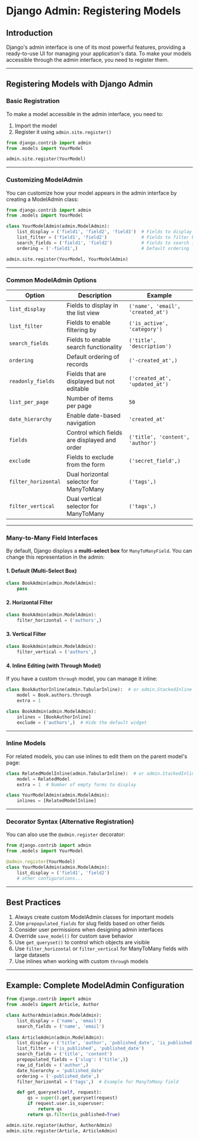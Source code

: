# Django Admin: Registering Models

## Introduction

Django's admin interface is one of its most powerful features, providing a ready-to-use UI for managing your application's data.
To make your models accessible through the admin interface, you need to register them.

---

## Registering Models with Django Admin

### Basic Registration

To make a model accessible in the admin interface, you need to:

1. Import the model
2. Register it using `admin.site.register()`

```python
from django.contrib import admin
from .models import YourModel

admin.site.register(YourModel)
```

---

### Customizing ModelAdmin

You can customize how your model appears in the admin interface by creating a ModelAdmin class:

```python
from django.contrib import admin
from .models import YourModel

class YourModelAdmin(admin.ModelAdmin):
    list_display = ('field1', 'field2', 'field3')  # Fields to display in list view
    list_filter = ('field1', 'field2')             # Fields to filter by
    search_fields = ('field1', 'field2')           # Fields to search in
    ordering = ('-field1',)                        # Default ordering

admin.site.register(YourModel, YourModelAdmin)
```

---

### Common ModelAdmin Options

| Option              | Description                                  | Example                           |
| ------------------- | -------------------------------------------- | --------------------------------- |
| `list_display`      | Fields to display in the list view           | `('name', 'email', 'created_at')` |
| `list_filter`       | Fields to enable filtering by                | `('is_active', 'category')`       |
| `search_fields`     | Fields to enable search functionality        | `('title', 'description')`        |
| `ordering`          | Default ordering of records                  | `('-created_at',)`                |
| `readonly_fields`   | Fields that are displayed but not editable   | `('created_at', 'updated_at')`    |
| `list_per_page`     | Number of items per page                     | `50`                              |
| `date_hierarchy`    | Enable date-based navigation                 | `'created_at'`                    |
| `fields`            | Control which fields are displayed and order | `('title', 'content', 'author')`  |
| `exclude`           | Fields to exclude from the form              | `('secret_field',)`               |
| `filter_horizontal` | Dual horizontal selector for ManyToMany      | `('tags',)`                       |
| `filter_vertical`   | Dual vertical selector for ManyToMany        | `('tags',)`                       |

---

### Many-to-Many Field Interfaces

By default, Django displays a **multi-select box** for `ManyToManyField`. You can change this representation in the admin:

#### 1. Default (Multi-Select Box)

```python
class BookAdmin(admin.ModelAdmin):
    pass
```

#### 2. Horizontal Filter

```python
class BookAdmin(admin.ModelAdmin):
    filter_horizontal = ('authors',)
```

#### 3. Vertical Filter

```python
class BookAdmin(admin.ModelAdmin):
    filter_vertical = ('authors',)
```

#### 4. Inline Editing (with Through Model)

If you have a custom `through` model, you can manage it inline:

```python
class BookAuthorInline(admin.TabularInline):  # or admin.StackedInline
    model = Book.authors.through
    extra = 1

class BookAdmin(admin.ModelAdmin):
    inlines = [BookAuthorInline]
    exclude = ('authors',)  # Hide the default widget
```

---

### Inline Models

For related models, you can use inlines to edit them on the parent model's page:

```python
class RelatedModelInline(admin.TabularInline):  # or admin.StackedInline
    model = RelatedModel
    extra = 1  # Number of empty forms to display

class YourModelAdmin(admin.ModelAdmin):
    inlines = [RelatedModelInline]
```

---

### Decorator Syntax (Alternative Registration)

You can also use the `@admin.register` decorator:

```python
from django.contrib import admin
from .models import YourModel

@admin.register(YourModel)
class YourModelAdmin(admin.ModelAdmin):
    list_display = ('field1', 'field2')
    # other configurations...
```

---

## Best Practices

1. Always create custom ModelAdmin classes for important models
2. Use `prepopulated_fields` for slug fields based on other fields
3. Consider user permissions when designing admin interfaces
4. Override `save_model()` for custom save behavior
5. Use `get_queryset()` to control which objects are visible
6. Use `filter_horizontal` or `filter_vertical` for ManyToMany fields with large datasets
7. Use inlines when working with custom `through` models

---

## Example: Complete ModelAdmin Configuration

```python
from django.contrib import admin
from .models import Article, Author

class AuthorAdmin(admin.ModelAdmin):
    list_display = ('name', 'email')
    search_fields = ('name', 'email')
    
class ArticleAdmin(admin.ModelAdmin):
    list_display = ('title', 'author', 'published_date', 'is_published')
    list_filter = ('is_published', 'published_date')
    search_fields = ('title', 'content')
    prepopulated_fields = {'slug': ('title',)}
    raw_id_fields = ('author',)
    date_hierarchy = 'published_date'
    ordering = ('-published_date',)
    filter_horizontal = ('tags',)  # Example for ManyToMany field

    def get_queryset(self, request):
        qs = super().get_queryset(request)
        if request.user.is_superuser:
            return qs
        return qs.filter(is_published=True)

admin.site.register(Author, AuthorAdmin)
admin.site.register(Article, ArticleAdmin)
```
